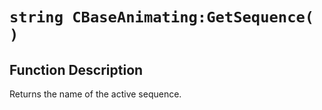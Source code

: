 # `string CBaseAnimating:GetSequence( )`
## Function Description
Returns the name of the active sequence.
